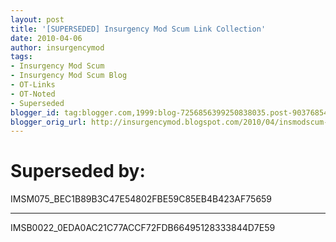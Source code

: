 ```yaml
---
layout: post
title: '[SUPERSEDED] Insurgency Mod Scum Link Collection'
date: 2010-04-06
author: insurgencymod
tags:
- Insurgency Mod Scum
- Insurgency Mod Scum Blog
- OT-Links
- OT-Noted
- Superseded
blogger_id: tag:blogger.com,1999:blog-7256856399250838035.post-9037685460677724776
blogger_orig_url: http://insurgencymod.blogspot.com/2010/04/insmodscum-links.html
---
```


# Superseded by: #

IMSM075_BEC1B89B3C47E54802FBE59C85EB4B423AF75659

---

IMSB0022_0EDA0AC21C77ACCF72FDB66495128333844D7E59